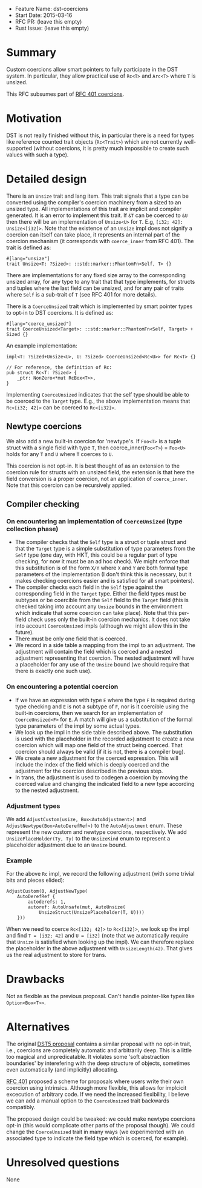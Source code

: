 - Feature Name: dst-coercions
- Start Date: 2015-03-16
- RFC PR: (leave this empty)
- Rust Issue: (leave this empty)

# Summary

Custom coercions allow smart pointers to fully participate in the DST system.
In particular, they allow practical use of `Rc<T>` and `Arc<T>` where `T` is unsized.

This RFC subsumes part of [RFC 401 coercions](https://github.com/rust-lang/rfcs/blob/master/text/0401-coercions.md).

# Motivation

DST is not really finished without this, in particular there is a need for types
like reference counted trait objects (`Rc<Trait>`) which are not currently well-
supported (without coercions, it is pretty much impossible to create such values
with such a type).

# Detailed design

There is an `Unsize` trait and lang item. This trait signals that a type can be
converted using the compiler's coercion machinery from a sized to an unsized
type. All implementations of this trait are implicit and compiler generated. It
is an error to implement this trait. If `&T` can be coerced to `&U` then there
will be an implementation of `Unsize<U>` for `T`. E.g, `[i32; 42]:
Unsize<[i32]>`. Note that the existence of an `Unsize` impl does not signify a
coercion can itself can take place, it represents an internal part of the
coercion mechanism (it corresponds with `coerce_inner` from  RFC 401). The trait
is defined as:

```
#[lang="unsize"]
trait Unsize<T: ?Sized>: ::std::marker::PhantomFn<Self, T> {}
```

There are implementations for any fixed size array to the corresponding unsized
array, for any type to any trait that that type implements, for structs and
tuples where the last field can be unsized, and for any pair of traits where
`Self` is a sub-trait of `T` (see RFC 401 for more details).

There is a `CoerceUnsized` trait which is implemented by smart pointer types to
opt-in to DST coercions. It is defined as:

```
#[lang="coerce_unsized"]
trait CoerceUnsized<Target>: ::std::marker::PhantomFn<Self, Target> + Sized {}
```

An example implementation:

```
impl<T: ?Sized+Unsize<U>, U: ?Sized> CoerceUnsized<Rc<U>> for Rc<T> {}

// For reference, the definition of Rc:
pub struct Rc<T: ?Sized> {
    _ptr: NonZero<*mut RcBox<T>>,
}
```

Implementing `CoerceUnsized` indicates that the self type should be able to be
coerced to the `Target` type. E.g., the above implementation means that
`Rc<[i32; 42]>` can be coerced to `Rc<[i32]>`.


## Newtype coercions

We also add a new built-in coercion for 'newtype's. If `Foo<T>` is a tuple
struct with a single field with type `T`, then coerce_inner(`Foo<T>`) = `Foo<U>`
holds for any `T` and `U` where `T` coerces to `U`.

This coercion is not opt-in. It is best thought of as an extension to the
coercion rule for structs with an unsized field, the extension is that here the
field conversion is a proper coercion, not an application of `coerce_inner`.
Note that this coercion can be recursively applied.


## Compiler checking

### On encountering an implementation of `CoerceUnsized` (type collection phase)

* The compiler checks that the `Self` type is a struct or tuple struct and that
the `Target` type is a simple substitution of type parameters from the `Self`
type (one day, with HKT, this could be a regular part of type checking, for now
it must be an ad hoc check). We might enforce that this substitution is of the
form `X/Y` where `X` and `Y` are both formal type parameters of the
implementation (I don't think this is necessary, but it makes checking coercions
easier and is satisfied for all smart pointers).
* The compiler checks each field in the `Self` type against the corresponding field
in the `Target` type. Either the field types must be subtypes or be coercible from the
`Self` field to the `Target` field (this is checked taking into account any
`Unsize` bounds in the environment which indicate that some coercion can take
place). Note that this per-field check uses only the built-in coercion
mechanics. It does not take into account `CoerceUnsized` impls (although we
might allow this in the future).
* There must be only one field that is coerced.
* We record in a side table a mapping from the impl to an adjustment. The
adjustment will contain the field which is coerced and a nested adjustment
representing that coercion. The nested adjustment will have a placeholder for
any use of the `Unsize` bound (we should require that there is exactly one such use).

### On encountering a potential coercion

* If we have an expression with type `E` where the type `F` is required during
type checking and `E` is not a subtype of `F`, nor is it coercible using the
built-in coercions, then we search for an implementation of `CoerceUnsized<F>`
for `E`. A match will give us a substitution of the formal type parameters of
the impl by some actual types.
* We look up the impl in the side table described above. The substitution is used
with the placeholder in the recorded adjustment to create a new coercion which
will map one field of the struct being coerced. That coercion should always be
valid (if it is not, there is a compiler bug).
* We create a new adjustment for the coerced expression. This will include the
index of the field which is deeply coerced and the adjustment for the coercion
described in the previous step.
* In trans, the adjustment is used to codegen a coercion by moving the coerced
value and changing the indicated field to a new type according to the nested
adjustment.

### Adjustment types

We add `AdjustCustom(usize, Box<AutoAdjustment>)` and
`AdjustNewtype(Box<AutoDerefRef>)` to the `AutoAdjustment` enum. These
represent the new custom and newtype coercions, respectively. We add
`UnsizePlaceHolder(Ty, Ty)` to the `UnsizeKind` enum to represent a placeholder
adjustment due to an `Unsize` bound.

### Example

For the above `Rc` impl, we record the following adjustment (with some trivial
bits and pieces elided):

```
AdjustCustom(0, AdjustNewType(
    AutoDerefRef {
        autoderefs: 1,
        autoref: AutoUnsafe(mut, AutoUnsize(
            UnsizeStruct(UnsizePlaceholder(T, U))))
    }))
```

When we need to coerce `Rc<[i32; 42]>` to `Rc<[i32]>`, we look up the impl and
find `T = [i32; 42]` and `U = [i32]` (note that we automatically require that
`Unsize` is satisfied when looking up the impl). We can therefore replace the
placeholder in the above adjustment with `UnsizeLength(42)`. That gives us the
real adjustment to store for trans.

# Drawbacks

Not as flexible as the previous proposal. Can't handle pointer-like types like
`Option<Box<T>>`.

# Alternatives

The original [DST5 proposal](http://smallcultfollowing.com/babysteps/blog/2014/01/05/dst-take-5/)
contains a similar proposal with no opt-in trait, i.e., coercions are completely
automatic and arbitrarily deep. This is a little too magical and unpredicatable.
It violates some 'soft abstraction boundaries' by interefering with the deep
structure of objects, sometimes even automatically (and implicitly) allocating.

[RFC 401](https://github.com/rust-lang/rfcs/blob/master/text/0401-coercions.md)
proposed a scheme for proposals where users write their own coercion using
intrinsics. Although more flexible, this allows for implcicit excecution of
arbitrary code. If we need the increased flexibility, I believe we can add a
manual option to the `CoerceUnsized` trait backwards compatibly.

The proposed design could be tweaked: we could make newtype coercions opt-in
(this would complicate other parts of the proposal though). We could change the
`CoerceUnsized` trait in many ways (we experimented with an associated type to
indicate the field type which is coerced, for example).

# Unresolved questions

None
